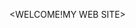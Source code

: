 <WELCOME!MY WEB SITE>
<html lang="en">
<head>
    <meta charset="UTF-8">
    <meta name="viewport" content="width=device-width, initial-scale=1.0">
    <title>Discover [Country Name]</title>
    <script src="https://cdn.tailwindcss.com"></script>
    <link rel="stylesheet" href="https://cdnjs.cloudflare.com/ajax/libs/font-awesome/6.4.2/css/all.min.css">
    <style>
        /* Loading Animation */
        .wrapper {
            width: 200px;
            height: 60px;
            position: relative;
            z-index: 1;
        }

        .circle {
            width: 20px;
            height: 20px;
            position: absolute;
            border-radius: 50%;
            background-color: #fff;
            left: 15%;
            transform-origin: 50%;
            animation: circle7124 .5s alternate infinite ease;
        }

        @keyframes circle7124 {
            0% {
                top: 60px;
                height: 5px;
                border-radius: 50px 50px 25px 25px;
                transform: scaleX(1.7);
            }

            40% {
                height: 20px;
                border-radius: 50%;
                transform: scaleX(1);
            }

            100% {
                top: 0%;
            }
        }

        .circle:nth-child(2) {
            left: 45%;
            animation-delay: .2s;
        }

        .circle:nth-child(3) {
            left: auto;
            right: 15%;
            animation-delay: .3s;
        }

        .shadow {
            width: 20px;
            height: 4px;
            border-radius: 50%;
            background-color: rgba(0,0,0,0.9);
            position: absolute;
            top: 62px;
            transform-origin: 50%;
            z-index: -1;
            left: 15%;
            filter: blur(1px);
            animation: shadow046 .5s alternate infinite ease;
        }

        @keyframes shadow046 {
            0% {
                transform: scaleX(1.5);
            }

            40% {
                transform: scaleX(1);
                opacity: .7;
            }

            100% {
                transform: scaleX(.2);
                opacity: .4;
            }
        }

        .shadow:nth-child(4) {
            left: 45%;
            animation-delay: .2s;
        }

        .shadow:nth-child(5) {
            left: auto;
            right: 15%;
            animation-delay: .3s;
        }

        #loading {
            background-color: blue;
            height: 100vh;
            display: flex;
            justify-content: center;
            align-items: center;
        }

        #content {
            display: none;
        }
    </style>
</head>
<body class="bg-gray-100">
    <!-- Loading Screen -->
    <div id="loading">
        <div class="wrapper">
            <div class="circle"></div>
            <div class="circle"></div>
            <div class="circle"></div>
            <div class="shadow"></div>
            <div class="shadow"></div>
            <div class="shadow"></div>
        </div>
    </div>

    <!-- Main Content -->
    <div id="content" style="display: none;">
        <!-- Navbar -->
        <nav class="bg-blue-600 p-4 text-white flex justify-between">
            <h1 class="text-2xl font-bold">Discover [Country Name]</h1>
            <ul class="flex space-x-4">
                <li><a href="#about" class="hover:underline">About</a></li>
                <li><a href="#culture" class="hover:underline">Culture</a></li>
                <li><a href="#attractions" class="hover:underline">Attractions</a></li>
                <li><a href="#contact" class="hover:underline">Contact</a></li>
            </ul>
        </nav>
        
        <!-- Hero Section -->
        <section class="relative h-screen bg-cover bg-center" style="background-image: url('https://source.unsplash.com/1600x900/?nature,landscape')">
            <div class="absolute inset-0 bg-black bg-opacity-50 flex flex-col justify-center items-center text-white">
                <h2 class="text-5xl font-bold">Welcome to [Country Name]</h2>
                <p class="text-xl mt-2">Explore the beauty, culture, and history of our nation.</p>
            </div>
        </section>
        
        <!-- About Section -->
        <section id="about" class="p-8 text-center">
            <h2 class="text-3xl font-bold">About [Country Name]</h2>
            <p class="mt-4 text-gray-700">[Add information about the country’s history, geography, and significance]</p>
        </section>
        
        <!-- Culture Section -->
        <section id="culture" class="bg-gray-200 p-8 text-center">
            <h2 class="text-3xl font-bold">Culture & Traditions</h2>
            <p class="mt-4 text-gray-700">[Highlight traditions, festivals, food, and more]</p>
        </section>
        
        <!-- Attractions Section -->
        <section id="attractions" class="p-8 text-center">
            <h2 class="text-3xl font-bold">Top Attractions</h2>
            <p class="mt-4 text-gray-700">[Describe famous places to visit]</p>
        </section>
        
        <!-- Contact Section -->
        <section id="contact" class="bg-blue-600 p-8 text-white text-center">
            <h2 class="text-3xl font-bold">Contact Us</h2>
            <p class="mt-4">Get in touch for more information.</p>
        </section>
        
        <!-- Footer -->
        <footer class="bg-gray-800 text-white p-4 text-center">
            <p>&copy; 2025 Discover [Country Name]. All rights reserved.</p>
        </footer>
    </div>

    <script>
        setTimeout(() => {
            document.getElementById('loading').style.display = 'none';
            document.getElementById('content').style.display = 'block';
        }, 5000);
    </script>
</body>
</html>

